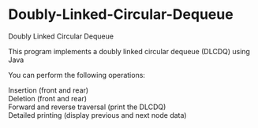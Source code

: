 Doubly-Linked-Circular-Dequeue
======================================

Doubly Linked Circular Dequeue

This program implements a doubly linked circular dequeue (DLCDQ) using Java

You can perform the following operations:

Insertion (front and rear) <br>
Deletion (front and rear) <br>
Forward and reverse traversal (print the DLCDQ) <br>
Detailed printing (display previous and next node data) <br>
